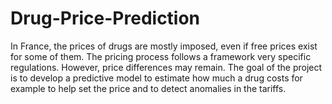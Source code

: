 # Drug-Price-Prediction

In France, the prices of drugs are mostly imposed, even if free prices exist for some of them. The pricing process follows a framework very specific regulations. However, price differences may remain.
The goal of the project is to develop a predictive model to estimate how much a drug costs for example to help set the price and to detect anomalies in the tariffs.
